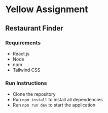 # Yellow Assignment

## Restaurant Finder

### Requirements

- React.js
- Node
- npm
- Tailwind CSS

### Run Instructions

- Clone the repository
- Run `npm install` to install all dependencies
- Run `npm run dev` to start the application

